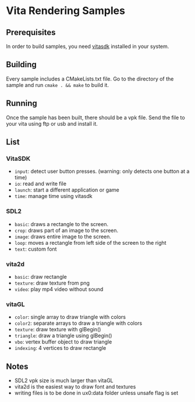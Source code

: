 # Vita Rendering Samples

## Prerequisites

In order to build samples, you need [vitasdk](https://vitasdk.org) installed in your system.

## Building

Every sample includes a CMakeLists.txt file. Go to the directory of the sample and run `cmake . && make` to build it.

## Running

Once the sample has been built, there should be a vpk file. Send the file to your vita using ftp or usb and install it.

## List

### VitaSDK

* `input`: detect user button presses. (warning: only detects one button at a time)
* `io`: read and write file
* `launch`: start a different application or game
* `time`: manage time using vitasdk

### SDL2

* `basic`: draws a rectangle to the screen.
* `crop`: draws part of an image to the screen.
* `image`: draws entire image to the screen.
* `loop`: moves a rectangle from left side of the screen to the right
* `text`: custom font

### vita2d

* `basic`: draw rectangle
* `texture`: draw texture from png
* `video`: play mp4 video without sound

### vitaGL

* `color`: single array to draw triangle with colors
* `color2`: separate arrays to draw a triangle with colors
* `texture`: draw texture with glBegin()
* `triangle`: draw a triangle using glBegin()
* `vbo`: vertex buffer object to draw triangle
* `indexing`: 4 vertices to draw rectangle

## Notes

* SDL2 vpk size is much larger than vitaGL
* vita2d is the easiest way to draw font and textures
* writing files is to be done in ux0:data folder unless unsafe flag is set
